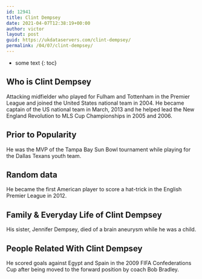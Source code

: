 ```yaml
---
id: 12941
title: Clint Dempsey
date: 2021-04-07T12:38:19+00:00
author: victor
layout: post
guid: https://ukdataservers.com/clint-dempsey/
permalink: /04/07/clint-dempsey/
---
```


* some text
{: toc}


## Who is Clint Dempsey



Attacking midfielder who played for Fulham and Tottenham in the Premier League and joined the United States national team in 2004. He became captain of the US national team in March, 2013 and he helped lead the New England Revolution to MLS Cup Championships in 2005 and 2006.

                
                
                
## Prior to Popularity



He was the MVP of the Tampa Bay Sun Bowl tournament while playing for the Dallas Texans youth team.

                
                
                
## Random data



He became the first American player to score a hat-trick in the English Premier League in 2012.

                
                
                
## Family & Everyday Life of Clint Dempsey



His sister, Jennifer Dempsey, died of a brain aneurysm while he was a child.

                
                
                
## People Related With Clint Dempsey



He scored goals against Egypt and Spain in the 2009 FIFA Confederations Cup after being moved to the forward position by coach Bob Bradley.

                
              
            
          
          
          